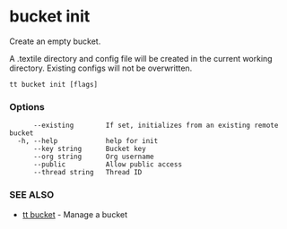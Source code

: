 # bucket init

Create an empty bucket.

A .textile directory and config file will be created in the current working directory.
Existing configs will not be overwritten.


```
tt bucket init [flags]
```

### Options

```
      --existing        If set, initializes from an existing remote bucket
  -h, --help            help for init
      --key string      Bucket key
      --org string      Org username
      --public          Allow public access
      --thread string   Thread ID
```

### SEE ALSO

* [tt bucket](tt_bucket.md)	 - Manage a bucket
